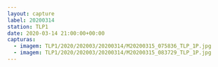 ```yaml
---
layout: capture
label: 20200314
station: TLP1
date: 2020-03-14 21:00:00+00:00
capturas:
  - imagem: TLP1/2020/202003/20200314/M20200315_075836_TLP_1P.jpg
  - imagem: TLP1/2020/202003/20200314/M20200315_083729_TLP_1P.jpg
---
```

